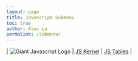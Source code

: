 ```yaml
---
layout: page
title: Javascript Submenu
toc: true
author: Alex Lu
permalink: /submenu/
---
```


| ![]({{site.baseurl}}/images/JS.png "Giant Javascript Logo") | [JS Kernel](http://localhost:4000/YLu-Blog/jupyter/apcsp/week%204/2022/09/21/JavaScript-Tutorial.html) | [JS Tables]() |